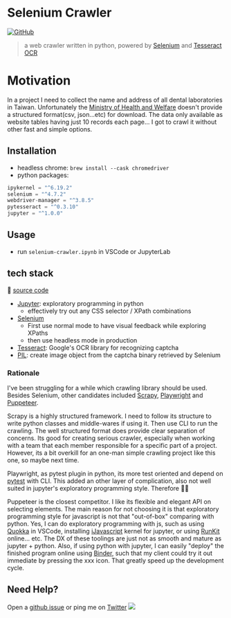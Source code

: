 # Selenium Crawler

[![GitHub](https://img.shields.io/github/license/hoishing/selenium-crawler)](https://opensource.org/licenses/MIT)

> a web crawler written in python, powered by [Selenium][selenium] and [Tesseract OCR][pytesseract]

# Motivation

In a project I need to collect the name and address of all dental laboratories in Taiwan. Unfortunately the [Ministry of Health and Welfare][mohw] doesn't provide a structured format(csv, json...etc) for download. The data only available as website tables having just 10 records each page... I got to crawl it without other fast and simple options.

## Installation

- headless chrome: `brew install --cask chromedriver`
- python packages:

```js
ipykernel = "^6.19.2"
selenium = "^4.7.2"
webdriver-manager = "^3.8.5"
pytesseract = "^0.3.10"
jupyter = "^1.0.0"
```

## Usage

- run `selenium-crawler.ipynb` in VSCode or JupyterLab

## tech stack

🔗 [source code](https://github.com/hoishing/selenium-crawler)

- [Jupyter][jupyter]: exploratory programming in python
  - effectively try out any CSS selector / XPath combinations
- [Selenium][selenium]
  - First use normal mode to have visual feedback while exploring XPaths
  - then use headless mode in production
- [Tesseract][pytesseract]: Google's OCR library for recognizing captcha
- [PIL][pil]: create image object from the captcha binary retrieved by Selenium

### Rationale

I've been struggling for a while which crawling library should be used. Besides Selenium, other candidates included [Scrapy][scrapy], [Playwright][playwright] and [Puppeteer][puppeteer].

Scrapy is a highly structured framework. I need to follow its structure to write python classes and middle-wares if using it. Then use CLI to run the crawling. The well structured format does provide clear separation of concerns. Its good for creating serious crawler, especially when working with a team that each member responsible for a specific part of a project. However, its a bit overkill for an one-man simple crawling project like this one, so maybe next time.

Playwright, as pytest plugin in python, its more test oriented and depend on [pytest] with CLI. This added an other layer of complication, also not well suited in jupyter's exploratory programming style. Therefore 🙅‍♀️

Puppeteer is the closest competitor. I like its flexible and elegant API on selecting elements. The main reason for not choosing it is that exploratory programming style for javascript is not that "out-of-box" comparing with python. Yes, I can do exploratory programming with js, such as using [Quokka][quokka] in VSCode, installing [iJavascript][ijs] kernel for jupyter, or using [RunKit][runkit] online... etc. The DX of these toolings are just not as smooth and mature as jupyter + python. Also, if using python with jupyter, I can easily "deploy" the finished program online using [Binder][binder], such that my client could try it out immediate by pressing the xxx icon. That greatly speed up the development cycle.

## Need Help?

Open a [github issue](https://github.com/hoishing/selenium-crawler/issues) or ping me on [Twitter](https://twitter.com/hoishing) ![](https://api.iconify.design/logos/twitter.svg?width=20)

[jupyter]: https://docs.jupyter.org/
[mohw]: https://mohw.gov.tw/
[pytesseract]: https://github.com/madmaze/pytesseract
[pil]: https://pillow.readthedocs.io
[selenium]: https://selenium-python.readthedocs.io
[scrapy]: https://scrapy.org
[playwright]: https://github.com/microsoft/playwright
[puppeteer]: https://github.com/puppeteer/puppeteer
[pytest]: https://github.com/pytest-dev/pytest
[runkit]: https://runkit.com
[quokka]: https://quokkajs.com
[ijs]: https://github.com/n-riesco/ijavascript
[binder]: https://mybinder.org
